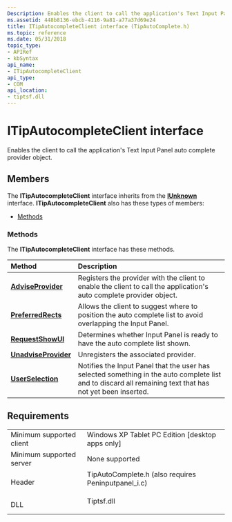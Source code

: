 ```yaml
---
Description: Enables the client to call the application's Text Input Panel auto complete provider object.
ms.assetid: 448b8136-ebcb-4116-9a81-a77a37d69e24
title: ITipAutocompleteClient interface (TipAutoComplete.h)
ms.topic: reference
ms.date: 05/31/2018
topic_type: 
- APIRef
- kbSyntax
api_name: 
- ITipAutocompleteClient
api_type: 
- COM
api_location: 
- tiptsf.dll
---
```


# ITipAutocompleteClient interface

Enables the client to call the application's Text Input Panel auto complete provider object.

## Members

The **ITipAutocompleteClient** interface inherits from the [**IUnknown**](/windows/desktop/api/unknwn/nn-unknwn-iunknown) interface. **ITipAutocompleteClient** also has these types of members:

-   [Methods](#methods)

### Methods

The **ITipAutocompleteClient** interface has these methods.



| Method                                                              | Description                                                                                                                                                          |
|:--------------------------------------------------------------------|:---------------------------------------------------------------------------------------------------------------------------------------------------------------------|
| [**AdviseProvider**](itipautocompleteclient-adviseprovider.md)     | Registers the provider with the client to enable the client to call the application's auto complete provider object.<br/>                                      |
| [**PreferredRects**](itipautocompleteclient-preferredrects.md)     | Allows the client to suggest where to position the auto complete list to avoid overlapping the Input Panel.<br/>                                               |
| [**RequestShowUI**](itipautocompleteclient-requestshowui.md)       | Determines whether Input Panel is ready to have the auto complete list shown.<br/>                                                                             |
| [**UnadviseProvider**](itipautocompleteclient-unadviseprovider.md) | Unregisters the associated provider.<br/>                                                                                                                      |
| [**UserSelection**](itipautocompleteclient-userselection.md)       | Notifies the Input Panel that the user has selected something in the auto complete list and to discard all remaining text that has not yet been inserted.<br/> |



 

## Requirements



|                                     |                                                                                                                                 |
|-------------------------------------|---------------------------------------------------------------------------------------------------------------------------------|
| Minimum supported client<br/> | Windows XP Tablet PC Edition \[desktop apps only\]<br/>                                                                   |
| Minimum supported server<br/> | None supported<br/>                                                                                                       |
| Header<br/>                   | <dl> <dt>TipAutoComplete.h (also requires Peninputpanel\_i.c)</dt> </dl> |
| DLL<br/>                      | <dl> <dt>Tiptsf.dll</dt> </dl>                                           |



 

